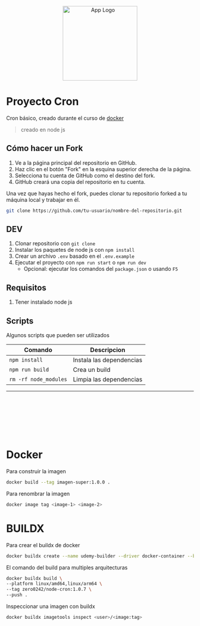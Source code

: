 <p align="center">
  <a href="https://github.com/" target="blank">
  <img src="https://cdn-icons-png.flaticon.com/512/25/25231.png" width="200" alt="App Logo" /></a>
</p>

# Proyecto Cron

Cron básico, creado durante el curso de [docker](https://www.udemy.com/share/107Ple3@bdv7jBU2dSlE6vZw8aLAd8Eq0N7Xt_pSOL83lFBOB34jOuRb_K8f1XJgFnBywx8J8g==/)

> creado en node js

## Cómo hacer un Fork

1. Ve a la página principal del repositorio en GitHub.
2. Haz clic en el botón "Fork" en la esquina superior derecha de la página.
3. Selecciona tu cuenta de GitHub como el destino del fork.
4. GitHub creará una copia del repositorio en tu cuenta.

Una vez que hayas hecho el fork, puedes clonar tu repositorio forked a tu máquina local y trabajar en él.

```bash
git clone https://github.com/tu-usuario/nombre-del-repositorio.git
```

## DEV

1. Clonar repositorio con `git clone`
2. Instalar los paquetes de node js con `npm install`
3. Crear un archivo `.env` basado en el `.env.example`
4. Ejecutar el proyecto con `npm run start` o `npm run dev`
   - Opcional: ejecutar los comandos del `package.json` o usando `F5`

## Requisitos

1. Tener instalado node js

## Scripts

Algunos scripts que pueden ser utilizados

| Comando               | Descripcion              |
| --------------------- | ------------------------ |
| `npm install`         | Instala las dependencias |
| `npm run build`       | Crea un build            |
| `rm -rf node_modules` | Limpia las dependencias  |

---

<div style="height: 100px;"></div>

# Docker

Para construir la imagen

```bash
docker build --tag imagen-super:1.0.0 .
```

Para renombrar la imagen

```bash
docker image tag <image-1> <image-2>
```

# BUILDX

Para crear el buildx de docker

```bash
docker buildx create --name udemy-builder --driver docker-container --bootstrap
```

El comando del build para multiples arquitecturas

```bash
docker buildx build \
--platform linux/amd64,linux/arm64 \
--tag zero0242/node-cron:1.0.7 \
--push .
```

Inspeccionar una imagen con buildx

```bash
docker buildx imagetools inspect <user>/<image:tag>
```
